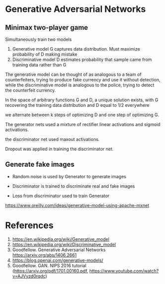 
# Generative Adversarial Networks 

## Minimax two-player game

Simultaneously train two models
1. Generative model G captures data distribution.  Must maximize probability of D making mistake
2. Discriminative model D estimates probability that sample came from training data rather than G 

The generative model can be thought of as analogous to a team of counterfeiters, trying to produce fake currency and use it without detection, while the discriminative model is analogous to the police, trying to detect the counterfeit currency.

In the space of arbitrary functions G and D, a unique solution exists, with G recovering the training data distribution and D equal to 1/2 everywhere

we alternate between k steps of optimizing D and one step of optimizing G.

The generator nets used a mixture of rectifier linear activations and sigmoid activations.  

the discriminator net used maxout activations. 

Dropout was applied in training the discriminator net.

## Generate fake images

* Random noise is used by Generator to generate images
* Discriminator is trained to discriminate real and fake images

* Loss from discriminator used to train Generator

https://www.oreilly.com/ideas/generative-model-using-apache-mxnet

# References
1. https://en.wikipedia.org/wiki/Generative_model
2. https://en.wikipedia.org/wiki/Discriminative_model
3. Goodfellow. Generative Adversarial Networks https://arxiv.org/abs/1406.2661
4. https://blog.openai.com/generative-models/
5. Goodfellow. GAN.  NIPS 2016 tutorial (https://arxiv.org/pdf/1701.00160.pdf, https://www.youtube.com/watch?v=AJVyzd0rqdc)
